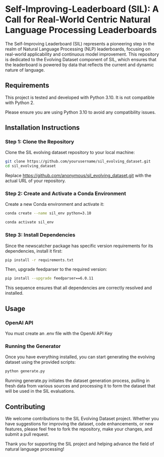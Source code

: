 # Self-Improving-Leaderboard (SIL): A Call for Real-World Centric Natural Language Processing Leaderboards
The Self-Improving Leaderboard (SIL) represents a pioneering step in the realm of Natural Language Processing (NLP) leaderboards, focusing on real-world applicability and continuous model improvement. This repository is dedicated to the Evolving Dataset component of SIL, which ensures that the leaderboard is powered by data that reflects the current and dynamic nature of language.

## Requirements
This project is tested and developed with Python 3.10. It is not compatible with Python 2.

Please ensure you are using Python 3.10 to avoid any compatibility issues.

## Installation Instructions

### Step 1: Clone the Repository

Clone the SIL evolving dataset repository to your local machine:

```bash
git clone https://github.com/yourusername/sil_evolving_dataset.git
cd sil_evolving_dataset
```
Replace https://github.com/anonymous/sil_evolving_dataset.git with the actual URL of your repository.

### Step 2: Create and Activate a Conda Environment

Create a new Conda environment and activate it:

```bash
conda create --name sil_env python=3.10
```
```bash
conda activate sil_env
```

### Step 3: Install Dependencies

Since the newscatcher package has specific version requirements for its dependencies, install it first:

```bash
pip install -r requirements.txt
```

Then, upgrade feedparser to the required version:

```bash
pip install --upgrade feedparser==6.0.11
```

This sequence ensures that all dependencies are correctly resolved and installed.

## Usage
### OpenAI API
You must create an .env file with the OpenAI API Key

### Running the Generator
Once you have everything installed, you can start generating the evolving dataset using the provided scripts:

```bash
python generate.py
```

Running generate.py initiates the dataset generation process, pulling in fresh data from various sources and processing it to form the dataset that will be used in the SIL evaluations.

## Contributing
We welcome contributions to the SIL Evolving Dataset project. Whether you have suggestions for improving the dataset, code enhancements, or new features, please feel free to fork the repository, make your changes, and submit a pull request.

Thank you for supporting the SIL project and helping advance the field of natural language processing!
